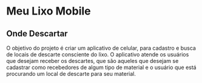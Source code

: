 # Meu Lixo Mobile 
## Onde Descartar

O objetivo do projeto é criar um aplicativo de celular, para cadastro e busca de locais de descarte consciente do lixo. O aplicativo atende os usuários que desejam receber os descartes, que são aqueles que desejam se cadastrar como recebedores de algum tipo de material e o usuário que está procurando um local de descarte para seu material.
